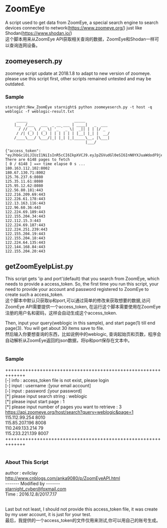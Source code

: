 # ZoomEye

A script used to get data from ZoomEye, a special search engine to search devices connected to network(https://www.zoomeye.org/)
just like Shodan(https://www.shodan.io/)</br>
这个脚本用来从ZoomEye API获取相关查询的数据，ZoomEye和Shodan一样可以查询连网设备。</br>

## zoomeyeserch.py
zoomeye script update at 2018.1.8 to adapt to new version of zoomeye.
please use this script first, other scripts remained untested and may be outdated.

### Sample
    starnight:New_ZoomEye starnight$ python zoomeyeserch.py -t host -q weblogic -f weblogic-result.txt 

         _____                     _____
        |__  /___   ___  _ __ ___ | ____|   _  ___
          / // _ \ / _ \| '_ ` _ \|  _|| | | |/ _
         / /| (_) | (_) | | | | | | |__| |_| |  __/
        /____\___/ \___/|_| |_| |_|_____\__, |\___|
                                        |___/
            
    {"access_token": "eyJhbGciOiJIUzI1NiIsInR5cCI6IkpXVCJ9.eyJpZGVudGl0eSI6InN0YXJuaWdodF9jeWJlckBmb3htYWlsLmNvbSIsImlhdCI6MTUxNTM4MDIyMywibmJmIjoxNTE1MzgwMjIzLCJleHAiOjE1MTU0MjM0MjN9.3uDMMEuVCWvL8GSB6ZmUxJk7sZaE7JgNXZL8YnB2D60"}
    There are 6148 pages to fetch
    [ 0 / 6148 ] ==> time elapse 0 s ...
    180.163.112.102:8002
    180.67.130.71:8002
    125.76.237.6:8080
    125.35.11.61:8080
    125.95.12.62:8080
    122.56.80.181:443
    122.216.209.69:443
    122.226.61.178:443
    122.13.163.116:443
    122.96.60.36:443
    122.224.69.189:443
    122.155.204.34:443
    122.112.15.3:443
    122.224.69.187:443
    122.224.251.239:443
    122.155.204.19:443
    122.155.204.18:443
    122.224.64.135:443
    122.144.168.84:443
    122.155.204.20:443



## getZoomEyeIpList.py
This script gets 'ip and port'(default) that you search from ZoomEye, which needs to provide a access_token. So, the first time 
you run this script, your need to provide your account and password registered to ZoomEye to create such a access_token.</br>
这个脚本中默认只获取ip和port,可以通过简单的修改来获取想要的数据,访问ZoomEye API需要提供一个access_token, 在运行这个脚本需要使用在ZoomEye注册的用户名和密码，这样会自动生成这个access_token.</br>

Then, input your query(weblogic in this sample), and start page(1) till end page(3). You will get about 30 items save to file.<br>
然后输入你要想查询的东西，比如说例中的weblogic, 查询起始页和页数，程序会自动解析从ZoomEye返回的json数据，将ip和port保存在文本中。</br>
</br>

### Sample
+++++++++++++++++++++++++++++++++++++++++++++++++++++++++++++</br>
[-] info : access_token file is not exist, please login </br>
[-] input : username :[your email account]</br>
[-] input : password :[your password]</br>
[\*] please input search string : weblogic</br>
[\*] please input start page : 1</br>
[\*] please input number of pages you want to retrieve : 3</br>
https://api.zoomeye.org/host/search?query=weblogic&page=1</br>
115.112.99.254 8010</br>
115.85.207.196 8008</br>
110.249.133.214 79</br>
115.233.221.139 8007</br>
+++++++++++++++++++++++++++++++++++++++++++++++++++++++++++++</br>
</br>

### About This Script
author  : evilclay </br>
http://www.cnblogs.com/anka9080/p/ZoomEyeAPI.html</br>
------- Modified by -------</br>
starnight_cyber@foxmail.com</br>
Time : 2016.12.8/2017.7.17</br>
</br>

Last but not least, I should not provide this access_token file, it was create by my user account, it is just for your test. </br>
最后，我提供的一个access_token的文件仅用来测试,你可以用自己的账号生成。</br>

